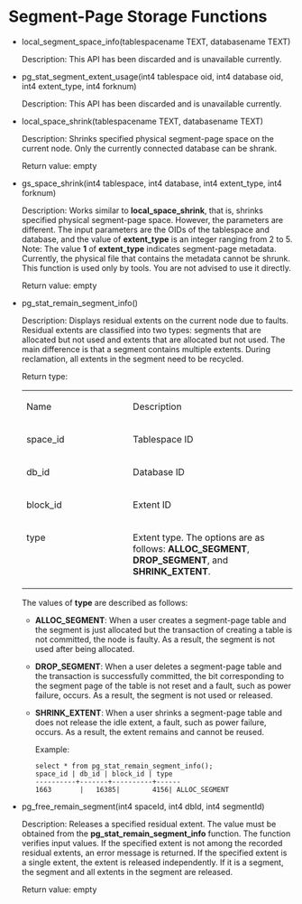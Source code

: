 # Segment-Page Storage Functions<a name="EN-US_TOPIC_0000001101431812"></a>

-   local\_segment\_space\_info\(tablespacename TEXT, databasename TEXT\)

    Description: This API has been discarded and is unavailable currently.

-   pg\_stat\_segment\_extent\_usage\(int4 tablespace oid, int4 database oid, int4 extent\_type, int4 forknum\)

    Description: This API has been discarded and is unavailable currently.

-   local\_space\_shrink\(tablespacename TEXT, databasename TEXT\)

    Description: Shrinks specified physical segment-page space on the current node. Only the currently connected database can be shrank.

    Return value: empty

-   gs\_space\_shrink\(int4 tablespace, int4 database, int4 extent\_type, int4 forknum\)

    Description: Works similar to  **local\_space\_shrink**, that is, shrinks specified physical segment-page space. However, the parameters are different. The input parameters are the OIDs of the tablespace and database, and the value of  **extent\_type**  is an integer ranging from 2 to 5. Note: The value  **1**  of  **extent\_type**  indicates segment-page metadata. Currently, the physical file that contains the metadata cannot be shrunk. This function is used only by tools. You are not advised to use it directly.

    Return value: empty

-   pg\_stat\_remain\_segment\_info\(\)

    Description: Displays residual extents on the current node due to faults. Residual extents are classified into two types: segments that are allocated but not used and extents that are allocated but not used. The main difference is that a segment contains multiple extents. During reclamation, all extents in the segment need to be recycled.

    Return type:

    <a name="table1859564011397"></a>
    <table><tbody><tr id="row8595340103916"><td class="cellrowborder" valign="top" width="39.32%"><p id="p9595184093917"><a name="p9595184093917"></a><a name="p9595184093917"></a>Name</p>
    </td>
    <td class="cellrowborder" valign="top" width="60.68%"><p id="p14595940123915"><a name="p14595940123915"></a><a name="p14595940123915"></a>Description</p>
    </td>
    </tr>
    <tr id="row12595104015397"><td class="cellrowborder" valign="top" width="39.32%"><p id="p1459594083919"><a name="p1459594083919"></a><a name="p1459594083919"></a>space_id</p>
    </td>
    <td class="cellrowborder" valign="top" width="60.68%"><p id="p1359619404392"><a name="p1359619404392"></a><a name="p1359619404392"></a>Tablespace ID</p>
    </td>
    </tr>
    <tr id="row175961040163919"><td class="cellrowborder" valign="top" width="39.32%"><p id="p19596104083915"><a name="p19596104083915"></a><a name="p19596104083915"></a>db_id</p>
    </td>
    <td class="cellrowborder" valign="top" width="60.68%"><p id="p14596194073910"><a name="p14596194073910"></a><a name="p14596194073910"></a>Database ID</p>
    </td>
    </tr>
    <tr id="row155968402391"><td class="cellrowborder" valign="top" width="39.32%"><p id="p459634043916"><a name="p459634043916"></a><a name="p459634043916"></a>block_id</p>
    </td>
    <td class="cellrowborder" valign="top" width="60.68%"><p id="p165961409394"><a name="p165961409394"></a><a name="p165961409394"></a>Extent ID</p>
    </td>
    </tr>
    <tr id="row1359614403391"><td class="cellrowborder" valign="top" width="39.32%"><p id="p16596040113911"><a name="p16596040113911"></a><a name="p16596040113911"></a>type</p>
    </td>
    <td class="cellrowborder" valign="top" width="60.68%"><p id="p20596140143917"><a name="p20596140143917"></a><a name="p20596140143917"></a>Extent type. The options are as follows: <strong id="b867121475220"><a name="b867121475220"></a><a name="b867121475220"></a>ALLOC_SEGMENT</strong>, <strong id="b146711314165219"><a name="b146711314165219"></a><a name="b146711314165219"></a>DROP_SEGMENT</strong>, and <strong id="b16671914145217"><a name="b16671914145217"></a><a name="b16671914145217"></a>SHRINK_EXTENT</strong>.</p>
    </td>
    </tr>
    </tbody>
    </table>

    The values of  **type**  are described as follows:

    -   **ALLOC\_SEGMENT**: When a user creates a segment-page table and the segment is just allocated but the transaction of creating a table is not committed, the node is faulty. As a result, the segment is not used after being allocated.
    -   **DROP\_SEGMENT**: When a user deletes a segment-page table and the transaction is successfully committed, the bit corresponding to the segment page of the table is not reset and a fault, such as power failure, occurs. As a result, the segment is not used or released.
    -   **SHRINK\_EXTENT**: When a user shrinks a segment-page table and does not release the idle extent, a fault, such as power failure, occurs. As a result, the extent remains and cannot be reused.

        Example:

        ```
        select * from pg_stat_remain_segment_info();
        space_id | db_id | block_id | type
        ----------+-------+----------+------
        1663       |   16385|        4156| ALLOC_SEGMENT
        ```


-   pg\_free\_remain\_segment\(int4 spaceId, int4 dbId, int4 segmentId\)

    Description: Releases a specified residual extent. The value must be obtained from the  **pg\_stat\_remain\_segment\_info**  function. The function verifies input values. If the specified extent is not among the recorded residual extents, an error message is returned. If the specified extent is a single extent, the extent is released independently. If it is a segment, the segment and all extents in the segment are released.

    Return value: empty


